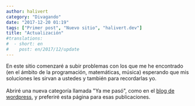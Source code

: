 ```yaml
---
author: halivert
category: "Divagando"
date: "2017-12-20 01:19"
tags: ["Primer post", "Nuevo sitio", "halivert.dev"]
title: "Actualización"
#translations:
#  - short: en
#    post: en/2017/12/update
---
```


En este sitio comenzaré a subir problemas con los que me he encontrado (en el
ámbito de la programación, matemáticas, música) esperando que mis soluciones les
sirvan a ustedes y también para recordarlas yo.
<br><br>
Abriré una nueva categoría llamada "Ya me pasó", como en el [blog de
wordpress][1], y preferiré esta página para esas publicaciones.

[1]: https://halivert.wordpress.com
